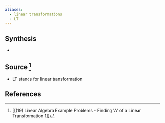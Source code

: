 ```yaml
---
aliases:
  - linear transformations
  - LT
---
```

## Synthesis
- 
## Source [^1]
- LT stands for linear transformation
## References

[^1]: [[(19) Linear Algebra Example Problems - Finding 'A' of a Linear Transformation 1]]